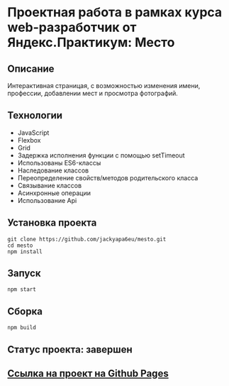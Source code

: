 # Проектная работа в рамках курса web-разработчик от Яндекс.Практикум: Место

## Описание
Интерактивная страницая, с возможностью изменения имени, профессии, добавлении мест и просмотра фотографий.

## Технологии
- JavaScript
- Flexbox
- Grid
- Задержка исполнения функции с помощью setTimeout
- Использованы ES6-классы
- Наследование классов
- Переопределение свойств/методов родительского класса
- Связывание классов
- Асинхронные операции
- Использование Api

## Установка проекта
```
git clone https://github.com/jackyapa6eu/mesto.git
cd mesto  
npm install
```

## Запуск  
```
npm start
```

## Сборка 
```
npm build
```

## Статус проекта: завершен

## [Ссылка на проект на Github Pages](https://jackyapa6eu.github.io/mesto/index.html)


